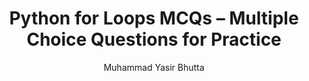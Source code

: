 ---
layout: mcqs
title: Python for Loops MCQs – Multiple Choice Questions for Practice
description: Test your understanding of Python for loops with multiple choice questions. These beginner-friendly MCQs cover loop syntax, iteration, range, and nested loops in Python.
keywords: Python for loop MCQs, Python loop quiz, for loop multiple choice questions, Python loop test, beginner Python quiz, Python for loop practice, Python iteration MCQ, Python range questions
author: "Muhammad Yasir Bhutta"
toc: toc/python.html
topic: "loops-for"
course: "python"
prev: "/python/docs/loops-for/practice-and-progress/fill-blanks-loops-for.html"
next: "/python/docs/loops-for/practice-and-progress/find-fix-mistakes-loops-for.html"
show_practice_progress: true
show_mini_project: null
show_toc: true
breadcrumb:
  - title: Home
    url: /
  - title: python
    url: /python/
  - title: Control Flow
    url: /python/docs/control-flow/
  - title: loops-for
    url: /python/docs/loops-for/
---